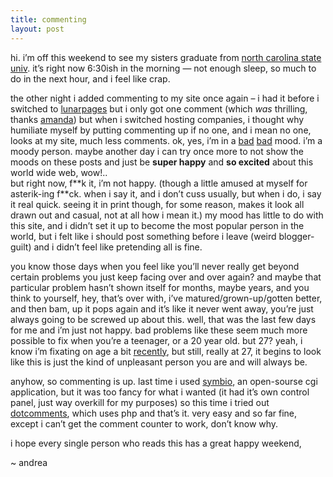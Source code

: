 ```yaml
---
title: commenting    
layout: post
---
```


hi. i&#8217;m off this weekend to see my sisters graduate from [north carolina state univ][1]. it&#8217;s right now 6:30ish in the morning &#8212; not enough sleep, so much to do in the next hour, and i feel like crap.

the other night i added commenting to my site once again &#8211; i had it before i switched to [lunarpages][2] but i only got one comment (which *was* thrilling, thanks [amanda][3]) but when i switched hosting companies, i thought why humiliate myself by putting commenting up if no one, and i mean no one, looks at my site, much less comments. ok, yes, i&#8217;m in a [bad][4] [bad][5] mood. i&#8217;m a moody person. maybe another day i can try once more to not show the moods on these posts and just be **super happy** and **so excited** about this world wide web, wow!..   
but right now, f\*\*k it, i&#8217;m not happy. (though a little amused at myself for asterik-ing f\*\*ck. when i say it, and i don&#8217;t cuss usually, but when i do, i say it real quick. seeing it in print though, for some reason, makes it look all drawn out and casual, not at all how i mean it.) my mood has little to do with this site, and i didn&#8217;t set it up to become the most popular person in the world, but i felt like i should post something before i leave (weird blogger-guilt) and i didn&#8217;t feel like pretending all is fine.

you know those days when you feel like you&#8217;ll never really get beyond certain problems you just keep facing over and over again? and maybe that particular problem hasn&#8217;t shown itself for months, maybe years, and you think to yourself, hey, that&#8217;s over with, i&#8217;ve matured/grown-up/gotten better, and then bam, up it pops again and it&#8217;s like it never went away, you&#8217;re just always going to be screwed up about this. well, that was the last few days for me and i&#8217;m just not happy. bad problems like these seem much more possible to fix when you&#8217;re a teenager, or a 20 year old. but 27? yeah, i know i&#8217;m fixating on age a bit [recently][6], but still, really at 27, it begins to look like this is just the kind of unpleasant person you are and will always be.

anyhow, so commenting is up. last time i used [symbio][7], an open-sourse cgi application, but it was too fancy for what i wanted (it had it&#8217;s own control panel, just way overkill for my purposes) so this time i tried out [dotcomments][8], which uses php and that&#8217;s it. very easy and so far fine, except i can&#8217;t get the comment counter to work, don&#8217;t know why.

i hope every single person who reads this has a great happy weekend,

~ andrea

 [1]: http://www.ncstate.edu/
 [2]: http://secure.lunarpages.com/tracking/cgi-bin/clickthru.cgi?id=moneymaker
 [3]: http://www.etches-johnson.com
 [4]: http://www.quovadimus.org/norway/vigeland/700/angry.jpg
 [5]: http://kidshealth.org/teen/your_mind/emotions/bad_mood.html
 [6]: past.php#2004-05-09
 [7]: http://symbio.sourceforge.net
 [8]: http://www.philringnalda.com/remotedotcomments